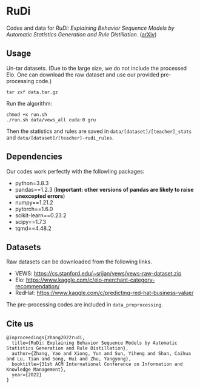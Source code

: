 # RuDi

Codes and data for *RuDi: Explaining Behavior Sequence Models by Automatic Statistics Generation and Rule Distillation*.
([arXiv](https://arxiv.org/abs/2208.07211))

## Usage

Un-tar datasets. (Due to the large size, we do not include the processed Elo. One can download the raw dataset and use our provided pre-processing code.)
```
tar zxf data.tar.gz
```

Run the algorithm:
```
chmod +x run.sh
./run.sh data/vews_all cuda:0 gru
```

Then the statistics and rules are saved in `data/[dataset]/[teacher]_stats` and `data/[dataset]/[teacher]-rudi_rules`.



## Dependencies

Our codes work perfectly with the followling packages:

- python=3.8.3
- pandas==1.2.3 (**Important: other versions of pandas are likely to raise unexcepted errors**)
- numpy==1.21.2
- pytorch==1.6.0
- scikit-learn==0.23.2
- scipy==1.7.3
- tqmd==4.48.2


## Datasets

Raw datasets can be downloaded from the following links.

- VEWS: https://cs.stanford.edu/~srijan/vews/vews-raw-dataset.zip
- Elo: https://www.kaggle.com/c/elo-merchant-category-recommendation/
- RedHat: https://www.kaggle.com/c/predicting-red-hat-business-value/

The pre-processing codes are included in `data_preprocessing`.

## Cite us

```
@inproceedings{zhang2022rudi,
  title={RuDi: Explaining Behavior Sequence Models by Automatic Statistics Generation and Rule Distillation},
  author={Zhang, Yao and Xiong, Yun and Sun, Yiheng and Shan, Caihua and Lu, Tian and Song, Hui and Zhu, Yangyong},
  booktitle={31st ACM International Conference on Information and Knowledge Management},
  year={2022}
}
```
